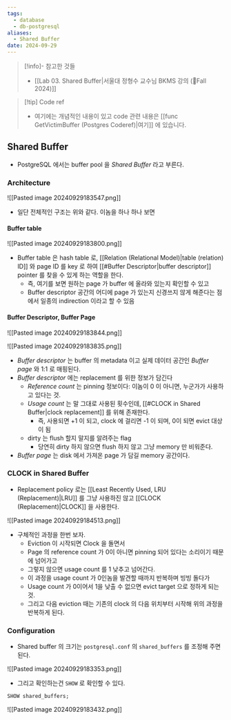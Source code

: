 ```yaml
---
tags:
  - database
  - db-postgresql
aliases:
  - Shared Buffer
date: 2024-09-29
---
```

> [!info]- 참고한 것들
> - [[Lab 03. Shared Buffer|서울대 정형수 교수님 BKMS 강의 (Fall 2024)]]

> [!tip] Code ref
> - 여기에는 개념적인 내용이 있고 code 관련 내용은 [[func GetVictimBuffer (Postgres Coderef)|여기]] 에 있습니다.

## Shared Buffer

- PostgreSQL 에서는 buffer pool 을 *Shared Buffer* 라고 부른다.

### Architecture

![[Pasted image 20240929183547.png]]

- 일단 전체적인 구조는 위와 같다. 이놈을 하나 하나 보면

#### Buffer table

![[Pasted image 20240929183800.png]]

- Buffer table 은 hash table 로, [[Relation (Relational Model)|table (relation) ID]] 와 page ID 를 key 로 하여 [[#Buffer Descriptor|buffer descriptor]] pointer 를 찾을 수 있게 하는 역할을 한다.
	- 즉, 여기를 보면 원하는 page 가 buffer 에 올라와 있는지 확인할 수 있고
	- Buffer descriptor 공간의 어디에 page 가 있는지 신경쓰지 않게 해준다는 점에서 일종의 indirection 이라고 할 수 있음

#### Buffer Descriptor, Buffer Page

![[Pasted image 20240929183844.png]]

![[Pasted image 20240929183835.png]]

- *Buffer descriptor* 는 buffer 의 metadata 이고 실제 데이터 공간인 *Buffer page* 와 1:1 로 매핑된다.
- *Buffer descriptor* 에는 replacement 를 위한 정보가 담긴다
	- *Reference count* 는 pinning 정보이다: 이놈이 0 이 아니면, 누군가가 사용하고 있다는 것.
	- *Usage count* 는 말 그대로 사용된 횟수인데, [[#CLOCK in Shared Buffer|clock replacement]] 를 위해 존재한다.
		- 즉, 사용되면 +1 이 되고, clock 에 걸리면 -1 이 되며, 0이 되면 evict 대상이 됨
	- dirty 는 flush 할지 말지를 알려주는 flag
		- 당연히 dirty 하지 않으면 flush 하지 않고 그냥 memory 만 비워준다.
- *Buffer page* 는 disk 에서 가져온 page 가 담길 memory 공간이다.

### CLOCK in Shared Buffer

- Replacement policy 로는 [[Least Recently Used, LRU (Replacement)|LRU]] 를 그냥 사용하진 않고 [[CLOCK (Replacement)|CLOCK]] 을 사용한다.

![[Pasted image 20240929184513.png]]

- 구체적인 과정을 한번 보자.
	- Eviction 이 시작되면 Clock 을 돌면서
	- Page 의 reference count 가 0이 아니면 pinning 되어 있다는 소리이기 때문에 넘어가고
	- 그렇지 않으면 usage count 를 1 낮추고 넘어간다.
	- 이 과정을 usage count 가 0인놈을 발견할 때까지 반복하며 빙빙 돌다가
	- Usage count 가 0이어서 1을 낮출 수 없으면 evict target 으로 정하게 되는 것.
	- 그리고 다음 eviction 때는 기존의 clock 의 다음 위치부터 시작해 위의 과정을 반복하게 된다.

### Configuration

- Shared buffer 의 크기는 `postgresql.conf` 의 `shared_buffers` 를 조정해 주면 된다.

![[Pasted image 20240929183353.png]]

- 그리고 확인하는건 `SHOW` 로 확인할 수 있다.

```sql
SHOW shared_buffers;
```

![[Pasted image 20240929183432.png]]